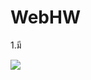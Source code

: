 # WebHW

1.มี

<img src="https://user-images.githubusercontent.com/50855686/91655272-a2e5e680-ead9-11ea-9f1f-90b300900a82.png">
